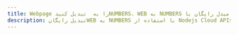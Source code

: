 ---title: Webpage را به  تبدیل کنیدNUMBERS، WEB به NUMBERS مبدل رایگان یا Nodejs SDKdescription: تبدیل رایگانWEB به NUMBERS با استفاده از Nodejs Cloud APIs & SDK همچنین اسناد PDF را در Cloud ایجاد، ویرایش و رندر کنید.---